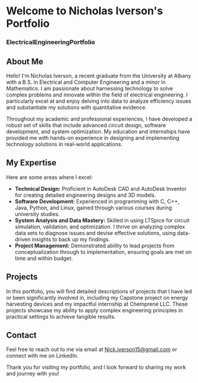 # Welcome to Nicholas Iverson's Portfolio

### ElectricalEngineeringPortfolio

## About Me

Hello! I'm Nicholas Iverson, a recent graduate from the University at Albany with a B.S. in Electrical and Computer Engineering and a minor in Mathematics. I am passionate about harnessing technology to solve complex problems and innovate within the field of electrical engineering. I particularly excel at and enjoy delving into data to analyze efficiency issues and substantiate my solutions with quantitative evidence.

Throughout my academic and professional experiences, I have developed a robust set of skills that include advanced circuit design, software development, and system optimization. My education and internships have provided me with hands-on experience in designing and implementing technology solutions in real-world applications.

## My Expertise

Here are some areas where I excel:

- **Technical Design:** Proficient in AutoDesk CAD and AutoDesk Inventor for creating detailed engineering designs and 3D models.
- **Software Development:** Experienced in programming with C, C++, Java, Python, and Linux, gained through various courses during university studies. 
- **System Analysis and Data Mastery:** Skilled in using LTSpice for circuit simulation, validation, and optimization. I thrive on analyzing complex data sets to diagnose issues and devise effective solutions, using data-driven insights to back up my findings.
- **Project Management:** Demonstrated ability to lead projects from conceptualization through to implementation, ensuring goals are met on time and within budget.

## Projects

In this portfolio, you will find detailed descriptions of projects that I have led or been significantly involved in, including my Capstone project on energy harvesting devices and my impactful internship at Chemprene LLC. These projects showcase my ability to apply complex engineering principles in practical settings to achieve tangible results.

## Contact

Feel free to reach out to me via email at [Nick.iverson15@gmail.com](mailto:Nick.iverson15@gmail.com) or connect with me on LinkedIn.

Thank you for visiting my portfolio, and I look forward to sharing my work and journey with you!

